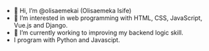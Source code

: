- 👋 Hi, I’m @olisaemekai (Olisaemeka Isife)
- 👀 I’m interested in web programming with HTML, CSS, JavaScript, Vue.js and Django.
- 🌱 I’m currently working to improving my backend logic skill.
- I program with Python and Javascipt.


<!---
olisaemekai/olisaemekai is a ✨ special ✨ repository because its `README.md` (this file) appears on your GitHub profile.
You can click the Preview link to take a look at your changes.
--->
